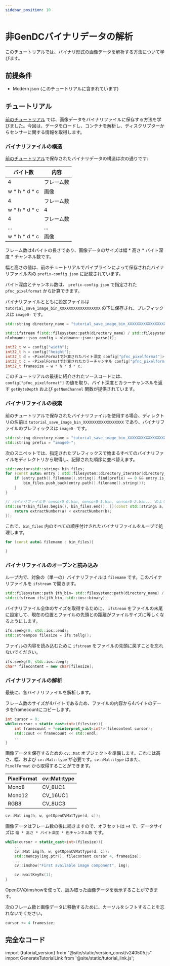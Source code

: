```yaml
---
sidebar_position: 10
---
```


# 非GenDCバイナリデータの解析

このチュートリアルでは、バイナリ形式の画像データを解析する方法について学びます。

## 前提条件

* Modern json (このチュートリアルに含まれています) 

## チュートリアル

[前のチュートリアル](save-image-bin) では、画像データをバイナリファイルに保存する方法を学びました。今回は、データをロードし、コンテナを解析し、ディスクリプターからセンサーに関する情報を取得します。

### バイナリファイルの構造 

[前のチュートリアル](save-image-bin)で保存されたバイナリデータの構造は次の通りです:

| バイト数       | 内容         |
|---------------|------------|
| 4                | フレーム数   |
| w \* h \* d \* c | 画像        |
| 4                | フレーム数   |
| w \* h \* d \* c | 4          |
| 4                | フレーム数   |
| ...              | ...        |
| w \* h \* d \* c | 画像        |

フレーム数は4バイトの長さであり、画像データのサイズは幅 * 高さ * バイト深度 * チャンネル数です。

幅と高さの値は、前のチュートリアルでパイプラインによって保存されたバイナリファイル内の `prefix-config.json` に記載されています。

バイト深度とチャンネル数は、 `prefix-config.json` で指定された `pfnc_pixelformat` から計算できます。

バイナリファイルとともに設定ファイルは `tutorial_save_image_bin_XXXXXXXXXXXXXXXXXX` の下に保存され、プレフィックスは `image0-` です。

```c++
std::string directory_name = "tutorial_save_image_bin_XXXXXXXXXXXXXXXXXX";

std::ifstream f(std::filesystem::path(directory_name) / std::filesystem::path(prefix+"config.json"));
nlohmann::json config = nlohmann::json::parse(f);

int32_t w = config["width"];
int32_t h = config["height"];
int32_t d = <PixelFormatで計算されたバイト深度 config["pfnc_pixelformat"]>; 例: Mono12の場合は2
int32_t c = <PixelFormatで計算されたカラーチャンネル config["pfnc_pixelformat"]>; 例: Mono12の場合は1
int32_t framesize = w * h * d * c;
```

このチュートリアルの最後に紹介されたソースコードには、 `config["pfnc_pixelformat"]` の値を取り、バイト深度とカラーチャンネルを返す `getByteDepth` および `getNumChannel` 関数が提供されています。

### バイナリファイルの検索

前のチュートリアルで保存されたバイナリファイルを使用する場合、ディレクトリの名前は `tutorial_save_image_bin_XXXXXXXXXXXXXXXXXX` であり、バイナリファイルのプレフィックスは `image0-` です。

```c++
std::string directory_name = "tutorial_save_image_bin_XXXXXXXXXXXXXXXXXX";
std::string prefix = "image0-";
```

次のスニペットでは、指定されたプレフィックスで始まるすべてのバイナリファイルをディレクトリから取得し、記録された順序に並べ替えます。

```c++
std::vector<std::string> bin_files;
for (const auto& entry : std::filesystem::directory_iterator(directory_name)) {
    if (entry.path().filename().string().find(prefix) == 0 && entry.is_regular_file() && entry.path().extension() == ".bin") {
        bin_files.push_back(entry.path().filename().string());
    }
}

// バイナリファイルを sensor0-0.bin, sensor0-1.bin, sensor0-2.bin... のように並べ替えます
std::sort(bin_files.begin(), bin_files.end(), [](const std::string& a, const std::string& b) {
    return extractNumber(a) < extractNumber(b);
});
```

これで、`bin_files` 内のすべての順序付けされたバイナリファイルをループで処理します。

```c++
for (const auto& filename : bin_files){

}
```

### バイナリファイルのオープンと読み込み

ループ内で、対象の（単一の）バイナリファイルは `filename` です。このバイナリファイルを `ifstream` で開きます。

```c++
std::filesystem::path jth_bin= std::filesystem::path(directory_name) / std::filesystem::path(filename);
std::ifstream ifs(jth_bin, std::ios::binary);
```

バイナリファイル全体のサイズを取得するために、 `ifstream` をファイルの末尾に設定して、現在の位置とファイルの先頭との距離がファイルサイズに等しくなるようにします。

```c++
ifs.seekg(0, std::ios::end);
std::streampos filesize = ifs.tellg();
```

ファイルの内容を読み込むために `ifstream` をファイルの先頭に戻すことを忘れないでください。

```c++
ifs.seekg(0, std::ios::beg);
char* filecontent = new char[filesize];
```

### バイナリファイルの解析

最後に、各バイナリファイルを解析します。

フレーム数のサイズが4バイトであるため、ファイルの内容から4バイトのデータをframecountにコピーします。

```c++
int cursor = 0;
while(cursor < static_cast<int>(filesize)){
    int framecount = *reinterpret_cast<int*>(filecontent cursor);
    std::cout << framecount << std::endl;
    ...
}
```

画像データを保存するための `cv::Mat` オブジェクトを準備します。これには高さ、幅、および `cv::Mat::type` が必要です。`cv::Mat::type` はまた、 `PixelFormat` から取得することができます。

| PixelFormat | cv::Mat::type |
|-------------|---------------|
| Mono8       | CV_8UC1       |
| Mono12      | CV_16UC1      |
| RGB8        | CV_8UC3       |

```c++
cv::Mat img(h, w, getOpenCVMatType(d, c));
```

画像データはフレーム数の後に続きますので、オフセットは `+4` で、データサイズは `幅 * 高さ * バイト深度 * 色チャンネル数` です。

```c++
while(cursor < static_cast<int>(filesize)){
    ...
    cv::Mat img(h, w, getOpenCVMatType(d, c));
    std::memcpy(img.ptr(), filecontent cursor 4, framesize);
　　...
    cv::imshow("First available image component", img);

    cv::waitKeyEx(1);
}
```


OpenCVのimshowを使って、読み取った画像データを表示することができます。

次のフレーム数と画像データに移動するために、カーソルをシフトすることを忘れないでください。

```c++
cursor += 4 framesize;
```

## 完全なコード

import {tutorial_version} from "@site/static/version_const/v240505.js"
import GenerateTutorialLink from '@site/static/tutorial_link.js';

<GenerateTutorialLink language="cpp" tag={tutorial_version} tutorialfile="tutorial5_parse_image_bin_data" />

